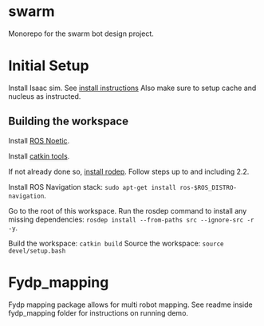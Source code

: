 # swarm
Monorepo for the swarm bot design project.


# Initial Setup

Install Isaac sim. See [install instructions](https://docs.omniverse.nvidia.com/app_isaacsim/app_isaacsim/install_basic.html)
Also make sure to setup cache and nucleus as instructed.

## Building the workspace
Install [ROS Noetic](http://wiki.ros.org/noetic/Installation/Ubuntu). 

Install [catkin tools](https://catkin-tools.readthedocs.io/en/latest/installing.html).

If not already done so, [install rodep](http://wiki.ros.org/rosdep). Follow steps up to and including 2.2.

Install ROS Navigation stack: `sudo apt-get install ros-$ROS_DISTRO-navigation`.

Go to the root of this workspace. Run the rosdep command to install any missing dependencies: `rosdep install --from-paths src --ignore-src -r -y`.

Build the workspace: `catkin build`
Source the workspace: `source devel/setup.bash`


# Fydp_mapping

Fydp mapping package allows for multi robot mapping. See readme inside fydp_mapping folder for instructions on running demo.


